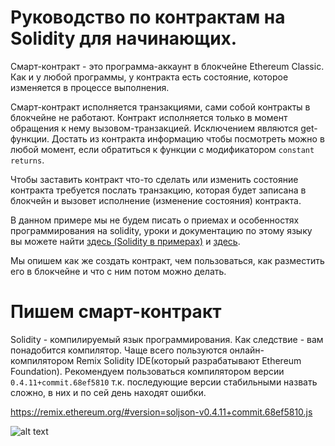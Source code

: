 # Руководство по контрактам на Solidity для начинающих.

Смарт-контракт - это программа-аккаунт в блокчейне Ethereum Classic. Как и у любой программы, у контракта есть состояние, которое изменяется в процессе выполнения.

Смарт-контракт исполняется транзакциями, сами собой контракты в блокчейне не работают. Контракт исполняется только в момент обращения к нему вызовом-транзакцией. Исключением являются get-функции. Достать из контракта информацию чтобы посмотреть можно в любой момент, если обратиться к функции с модификатором `constant returns`.

Чтобы заставить контракт что-то сделать или изменить состояние контракта требуется послать транзакцию, которая будет записана в блокчейн и вызовет исполнение (изменение состояния) контракта.

В данном примере мы не будем писать о приемах и особенностях программирования на solidity, уроки и документацию по этому языку вы можете найти [здесь (Solidity в примерах)](http://solidity.readthedocs.io/en/develop/solidity-by-example.html) и [здесь](https://bitsonblocks.net/2016/02/01/a-gentle-introduction-to-smart-contracts/). 

Мы опишем как же создать контракт, чем пользоваться, как разместить его в блокчейне и что с ним потом можно делать.

# Пишем смарт-контракт

Solidity - компилируемый язык программирования. Как следствие - вам понадобится компилятор. Чаще всего пользуются онлайн-компилятором Remix Solidity IDE(который разрабатывают Ethereum Foundation). Рекомендуем пользоваться компилятором версии `0.4.11+commit.68ef5810` т.к. последующие версии стабильными назвать сложно, в них и по сей день находят ошибки.

https://remix.ethereum.org/#version=soljson-v0.4.11+commit.68ef5810.js

![alt text](https://github.com/Sparke2/Contract-Tutorials/blob/master/Remix_1.jpg)

